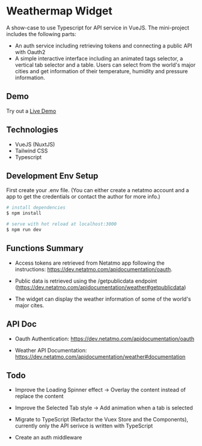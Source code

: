 # Weathermap Widget

A show-case to use Typescript for API service in VueJS.
The mini-project includes the following parts:
- An auth service including retrieving tokens and connecting a public API with Oauth2
- A simple interactive interface including an animated tags selector, a vertical tab selector and a table. Users can select from the world's major cities and get information of their temperature, humidity and pressure information.


## Demo
Try out a <a href="https://netatmo-weathermap-widget.herokuapp.com/">Live Demo</a>


## Technologies
* VueJS (NuxtJS)
* Tailwind CSS
* Typescript


## Development Env Setup
First create your .env file. (You can either create a netatmo account and a app to get the credentials or contact the author for more info.)

```bash
# install dependencies
$ npm install

# serve with hot reload at localhost:3000
$ npm run dev
```


## Functions Summary
* Access tokens are retrieved from Netatmo app following the instructions: https://dev.netatmo.com/apidocumentation/oauth.

* Public data is retrieved using the /getpublicdata endpoint  (https://dev.netatmo.com/apidocumentation/weather#getpublicdata)

* The widget can display the weather information of some of the world's major cites.


## API Doc
* Oauth Authentication: https://dev.netatmo.com/apidocumentation/oauth

* Weather API Documentation: https://dev.netatmo.com/apidocumentation/weather#documentation


## Todo
* Improve the Loading Spinner effect -> Overlay the content instead of replace the content

* Improve the Selected Tab style -> Add animation when a tab is selected

* Migrate to TypeScript (Refactor the Vuex Store and the Components), currently only the API serivce is written with TypeScript

* Create an auth middleware
